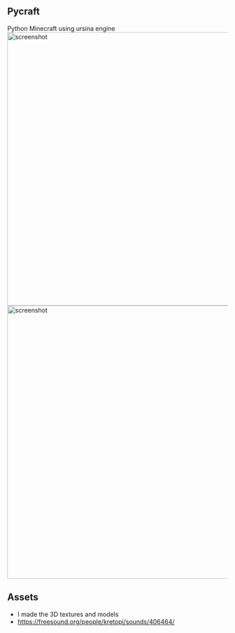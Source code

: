 Pycraft
-----------------
Python Minecraft using ursina engine
<img width="624" alt="screenshot" src="https://user-images.githubusercontent.com/59774709/111787053-d5cebb00-8901-11eb-834f-10d8c8f20378.png">
<img width="624" alt="screenshot" src="https://user-images.githubusercontent.com/59774709/112890459-dd683e00-9111-11eb-97a0-0b02f38fe10e.png">

Assets
----------------
+ I made the 3D textures and models
+ https://freesound.org/people/kretopi/sounds/406464/